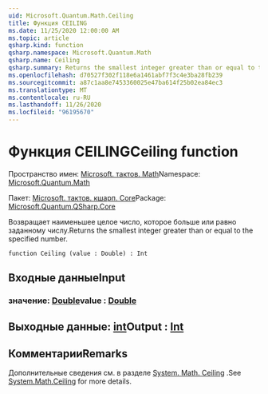 ```yaml
---
uid: Microsoft.Quantum.Math.Ceiling
title: Функция CEILING
ms.date: 11/25/2020 12:00:00 AM
ms.topic: article
qsharp.kind: function
qsharp.namespace: Microsoft.Quantum.Math
qsharp.name: Ceiling
qsharp.summary: Returns the smallest integer greater than or equal to the specified number.
ms.openlocfilehash: d70527f302f118e6a1461abf7f3c4e3ba28fb239
ms.sourcegitcommit: a87c1aa8e7453360025e47ba614f25b02ea84ec3
ms.translationtype: MT
ms.contentlocale: ru-RU
ms.lasthandoff: 11/26/2020
ms.locfileid: "96195670"
---
```

# <a name="ceiling-function"></a><span data-ttu-id="3edfa-102">Функция CEILING</span><span class="sxs-lookup"><span data-stu-id="3edfa-102">Ceiling function</span></span>

<span data-ttu-id="3edfa-103">Пространство имен: [Microsoft. тактов. Math](xref:Microsoft.Quantum.Math)</span><span class="sxs-lookup"><span data-stu-id="3edfa-103">Namespace: [Microsoft.Quantum.Math](xref:Microsoft.Quantum.Math)</span></span>

<span data-ttu-id="3edfa-104">Пакет: [Microsoft. тактов. кшарп. Core](https://nuget.org/packages/Microsoft.Quantum.QSharp.Core)</span><span class="sxs-lookup"><span data-stu-id="3edfa-104">Package: [Microsoft.Quantum.QSharp.Core](https://nuget.org/packages/Microsoft.Quantum.QSharp.Core)</span></span>


<span data-ttu-id="3edfa-105">Возвращает наименьшее целое число, которое больше или равно заданному числу.</span><span class="sxs-lookup"><span data-stu-id="3edfa-105">Returns the smallest integer greater than or equal to the specified number.</span></span>

```qsharp
function Ceiling (value : Double) : Int
```


## <a name="input"></a><span data-ttu-id="3edfa-106">Входные данные</span><span class="sxs-lookup"><span data-stu-id="3edfa-106">Input</span></span>

### <a name="value--double"></a><span data-ttu-id="3edfa-107">значение: [Double](xref:microsoft.quantum.lang-ref.double)</span><span class="sxs-lookup"><span data-stu-id="3edfa-107">value : [Double](xref:microsoft.quantum.lang-ref.double)</span></span>





## <a name="output--int"></a><span data-ttu-id="3edfa-108">Выходные данные: [int](xref:microsoft.quantum.lang-ref.int)</span><span class="sxs-lookup"><span data-stu-id="3edfa-108">Output : [Int](xref:microsoft.quantum.lang-ref.int)</span></span>



## <a name="remarks"></a><span data-ttu-id="3edfa-109">Комментарии</span><span class="sxs-lookup"><span data-stu-id="3edfa-109">Remarks</span></span>

<span data-ttu-id="3edfa-110">Дополнительные сведения см. в разделе [System. Math. Ceiling](https://docs.microsoft.com/dotnet/api/system.math.ceiling) .</span><span class="sxs-lookup"><span data-stu-id="3edfa-110">See [System.Math.Ceiling](https://docs.microsoft.com/dotnet/api/system.math.ceiling) for more details.</span></span>